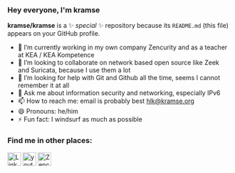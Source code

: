 ### Hey everyone, I'm kramse 

**kramse/kramse** is a ✨ _special_ ✨ repository because its `README.md` (this file) appears on your GitHub profile.


- 🔭 I’m currently working in my own company Zencurity and as a teacher at KEA / KEA Kompetence
- 👯 I’m looking to collaborate on network based open source like Zeek and Suricata, because I use them a lot
- 🤔 I’m looking for help with Git and Github all the time, seems I cannot remember it at all 
- 💬 Ask me about information security and networking, especially IPv6
- 📫 How to reach me: email is probably best hlk@kramse.org
- 😄 Pronouns: he/him
- ⚡ Fun fact: I windsurf as much as possible

### Find me in other places:

<p align="left">
<a href="http://linkedin.com/in/kramse" target="blank"><img align="center" src="https://github.com/mishmanners/MishManners/blob/master/socials/transparent-Linkedin-logo-icon.png" alt="LinkedIn-logo" height="30" /></a>
<a href="http://youtube.com/user/kramshoej" target="blank"><img align="center" src="https://github.com/mishmanners/MishManners/blob/master/socials/youtube.png" alt="youtube icon" height="30" /></a>
<a href="http://zencurity.com" target="blank"><img align="center" src="https://www.zencurity.com/assets/zencurity-web-logo.png" alt="Zencurity logo" height="30" /></a>

</p>
